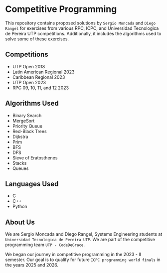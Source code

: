 # Competitive Programming

This repository contains proposed solutions by `Sergio Moncada` and `Diego Rangel` for exercises from various RPC, ICPC, and Universidad Tecnologica de Pereira UTP competitions. Additionally, it includes the algorithms used to solve some of these exercises.

## Competitions
* UTP Open 2018
* Latin American Regional 2023
* Caribbean Regional 2023
* UTP Open 2023
* RPC 09, 10, 11, and 12 2023

## Algorithms Used
* Binary Search
* MergeSort
* Priority Queue
* Red-Black Trees
* Dijkstra
* Prim
* BFS
* DFS
* Sieve of Eratosthenes
* Stacks
* Queues

## Languages Used
* C
* C++
* Python

## About Us
We are Sergio Moncada and Diego Rangel, Systems Engineering students at `Universidad Tecnologica de Pereira UTP`. We are part of the competitive programming team `UTP - CodeDeGrace`.

We began our journey in competitive programming in the 2023 - II semester. Our goal is to qualify for future `ICPC programming world finals` in the years 2025 and 2026.
